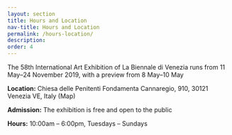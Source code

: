 ```yaml
---
layout: section
title: Hours and Location
nav-title: Hours and Location
permalink: /hours-location/
description:
order: 4
---
```


<div class="padding-y-2 bg-base-lightest padding-105 tablet:padding-3 font-sans-sm tablet:font-sans-md display-inline-block radius-sm">
  <p>The 58th International Art Exhibition of La Biennale di Venezia runs from 11 May–24 November 2019, with a preview from 8 May–10 May</p>

  <p><strong>Location:</strong> Chiesa delle Penitenti Fondamenta Cannaregio, 910, 30121 Venezia VE, Italy (Map)</p>

  <p><strong>Admission:</strong> The exhibition is free and open to the public</p>

  <p><strong>Hours:</strong> 10:00am – 6:00pm, Tuesdays – Sundays</p>

</div>
